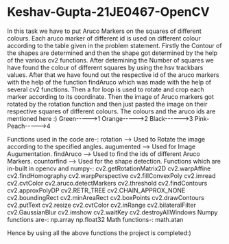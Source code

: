 # Keshav-Gupta-21JE0467-OpenCV

In this task we have to put Aruco Markers on the squares of different colours. Each aruco marker of different id is used on different colour according to the table given in the problem statement. Firstly the Contour of the shapes are determined and then the shape got determined by the help of the various cv2 functions. After detemining the Number of squares we have found the colour of different squares by using the hsv trackbars values. After that we have found out the respective id of the aruco markers with the help of the function findAruco which was made with the help of several cv2 functions.
Then a for loop is used to rotate and crop each marker according to its coordinate.
Then the image of Aruco markers got rotated by the rotation function and then just pasted the image on their respective squares of different colours.
The colours and the aruco ids are mentioned here :)
Green----->1
Orange----->2
Black------>3
Pink-Peach----->4

Functions used in the code are-:
rotation --> Used to Rotate the image according to the specified angles.
augumented --> Used for Image Augumentation.
findAruco --> Used to find the ids of different Aruco Markers.
countorfind --> Used for the shape detection.
Functions which are in-built in opencv and numpy-:
cv2.getRotationMatrix2D
cv2.warpAffine
cv2.findHomography
cv2.warpPerspective
cv2.fillConvexPoly
cv2.imread
cv2.cvtColor
cv2.aruco.detectMarkers
cv2.threshold
cv2.findContours
cv2.approxPolyDP
cv2.RETR_TREE
cv2.CHAIN_APPROX_NONE
cv2.boundingRect
cv2.minAreaRect
cv2.boxPoints
cv2.drawContours
cv2.putText
cv2.resize
cv2.cvtColor
cv2.inRange
cv2.bilateralFilter
cv2.GaussianBlur
cv2.imshow
cv2.waitKey
cv2.destroyAllWindows
Numpy functions are-:
np.array
np.float32
Math functions-:
math.atan



Hence by using all the above functions the project is completed:)
